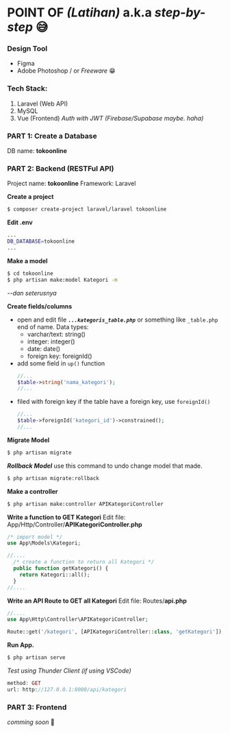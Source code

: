 # POINT OF *(Latihan)* a.k.a *step-by-step* 😅
### Design Tool
- Figma
- Adobe Photoshop / or *Freeware* 😁

### Tech Stack:
1. Laravel (Web API)
2. MySQL
3. Vue (Frontend)
*Auth with JWT (Firebase/Supabase maybe. haha)*

### PART 1: Create a Database
DB name: **tokoonline**

### PART 2: Backend (RESTFul API)
Project name: **tokoonline**
Framework: Laravel

**Create a project**
```bash
$ composer create-project laravel/laravel tokoonline
```

**Edit .env**
```bash
...
DB_DATABASE=tokoonline
...
```

**Make a model**
```bash
$ cd tokoonline
$ php artisan make:model Kategori -m
```
*--dan seterusnya*

**Create fields/columns**
- open and edit file ***`...kategoris_table.php`*** or something like `_table.php` end of name.
Data types:
  - varchar/text: string()
  - integer: integer()
  - date: date()
  - foreign key: foreignId()
- add some field in `up()` function
  ```php
  //...
  $table->string('nama_kategori');
  //...
  ```
- filed with foreign key
  if the table have a foreign key, use `foreignId()`
  ```php
  //...
  $table->foreignId('kategori_id')->constrained();
  //...
  ```

**Migrate Model**
```bash
$ php artisan migrate
```

***Rollback Model***
use this command to undo change model that made.

```bash
$ php artisan migrate:rollback
```

**Make a controller**
```bash
$ php artisan make:controller APIKategoriController
```

**Write a function to GET Kategori**
Edit file: App/Http/Controller/**APIKategoriController.php**
```php
/* import model */
use App\Models\Kategori;

//....
  /* create a function to return all Kategori */
  public function getKategori() {
    return Kategori::all();
  }
//....
```

**Write an API Route to GET all Kategori**
Edit file: Routes/**api.php**
```php
//....
use App\Http\Controller\APIKategoriController;

Route::get('/kategori', [APIKategoriController::class, 'getKategori']);
```

**Run App.**
```bash
$ php artisan serve
```

*Test using Thunder Client (if using VSCode)*
```php
method: GET 
url: http://127.0.0.1:8000/api/kategori
```

### PART 3: Frontend
*comming soon* 🚀